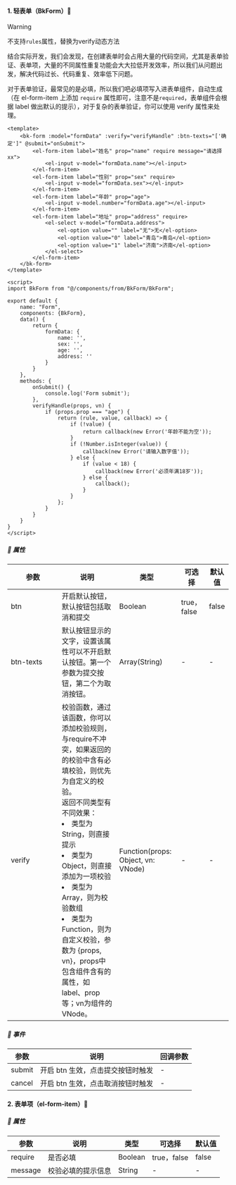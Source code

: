 #### 1. 轻表单（BkForm）🎹

> [!Warning]
>
>  不支持`rules`属性，替换为verify动态方法

结合实际开发，我们会发现，在创建表单时会占用大量的代码空间，尤其是表单验证、表单项，大量的不同属性重复功能会大大拉低开发效率，所以我们从问题出发，解决代码过长、代码重复、效率低下问题。

对于表单验证，最常见的是必填，所以我们吧必填项写入进表单组件，自动生成（在 el-form-item 上添加 `require` 属性即可，注意不是`required`，表单组件会根据 label 做出默认的提示），对于复杂的表单验证，你可以使用 verify 属性来处理。

```vue
<template>
    <bk-form :model="formData" :verify="verifyHandle" :btn-texts="['确定']" @submit="onSubmit">
        <el-form-item label="姓名" prop="name" require message="请选择xx">
            <el-input v-model="formData.name"></el-input>
        </el-form-item>
        <el-form-item label="性别" prop="sex" require>
            <el-input v-model="formData.sex"></el-input>
        </el-form-item>
        <el-form-item label="年龄" prop="age">
            <el-input v-model.number="formData.age"></el-input>
        </el-form-item>
        <el-form-item label="地址" prop="address" require>
            <el-select v-model="formData.address">
                <el-option value="" label="无">无</el-option>
                <el-option value="0" label="青岛">青岛</el-option>
                <el-option value="1" label="济南">济南</el-option>
            </el-select>
        </el-form-item>
    </bk-form>
</template>

<script>
import BkForm from "@/components/from/BkForm/BkForm";

export default {
    name: "Form",
    components: {BkForm},
    data() {
        return {
            formData: {
                name: '',
                sex: '',
                age: '',
                address: ''
            }
        }
    },
    methods: {
        onSubmit() {
            console.log('Form submit');
        },
        verifyHandle(props, vn) {
            if (props.prop === "age") {
                return (rule, value, callback) => {
                    if (!value) {
                        return callback(new Error('年龄不能为空'));
                    }
                    if (!Number.isInteger(value)) {
                        callback(new Error('请输入数字值'));
                    } else {
                        if (value < 18) {
                            callback(new Error('必须年满18岁'));
                        } else {
                            callback();
                        }
                    }
                };
            }
        }
    }
}
</script>
```



##### 📃 属性

| 参数<div style="width: 100px"></div> | 说明                                                         | 类型                               | 可选择      | 默认值 |
| ------------------------------------ | ------------------------------------------------------------ | ---------------------------------- | ----------- | ------ |
| btn                                  | 开启默认按钮，默认按钮包括取消和提交                         | Boolean                            | true，false | false  |
| btn-texts                            | 默认按钮显示的文字，设置该属性可以不开启默认按钮。第一个参数为提交按钮，第二个为取消按钮。 | Array(String)                      | -           | -      |
| verify                               | 校验函数，通过该函数，你可以添加校验规则，与require不冲突，如果返回的的校验中含有必填校验，则优先为自定义的校验。<br />返回不同类型有不同效果：<li>类型为 String，则直接提示</li><li>类型为 Object，则直接添加为一项校验</li><li>类型为 Array，则为校验数组</li><li>类型为 Function，则为自定义校验，参数为 {props, vn}，props中包含组件含有的属性，如label、prop等；vn为组件的VNode。</li> | Function(props: Object, vn: VNode) | -           | -      |

##### 🔗 事件

| 参数   | 说明                                        | 回调参数 |
| ------ | ------------------------------------------- | ------- |
| submit | 开启 btn 生效，点击提交按钮时触发 | - |
| cancel | 开启 btn 生效，点击取消按钮时触发 | - |

#### 2. 表单项（el-form-item）🎹

##### 📃 属性

| 参数    | 说明               | 类型    | 可选择      | 默认值 |
| ------- | ------------------ | ------- | ----------- | ------ |
| require | 是否必填           | Boolean | true，false | false  |
| message | 校验必填的提示信息 | String  | -           | -      |